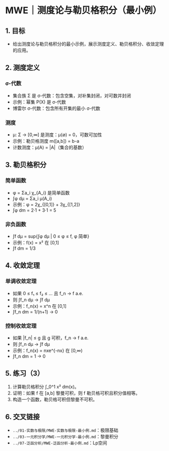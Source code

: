 # MWE｜测度论与勒贝格积分（最小例）

## 1. 目标

- 给出测度论与勒贝格积分的最小示例，展示测度定义、勒贝格积分、收敛定理的应用。

## 2. 测度定义

### σ-代数

- 集合族 Σ 是 σ-代数：包含空集，对补集封闭，对可数并封闭
- 示例：幂集 P(X) 是 σ-代数
- 博雷尔 σ-代数：包含所有开集的最小 σ-代数

### 测度

- μ: Σ → [0,∞] 是测度：μ(∅) = 0，可数可加性
- 示例：勒贝格测度 m([a,b]) = b-a
- 计数测度：μ(A) = |A|（集合的基数）

## 3. 勒贝格积分

### 简单函数

- φ = Σa_i χ_{A_i} 是简单函数
- ∫φ dμ = Σa_i μ(A_i)
- 示例：φ = 2χ_{[0,1]} + 3χ_{[1,2]}
- ∫φ dm = 2·1 + 3·1 = 5

### 非负函数

- ∫f dμ = sup{∫φ dμ | 0 ≤ φ ≤ f, φ 简单}
- 示例：f(x) = x² 在 [0,1]
- ∫f dm = 1/3

## 4. 收敛定理

### 单调收敛定理

- 如果 0 ≤ f₁ ≤ f₂ ≤ ... 且 f_n → f a.e.
- 则 ∫f_n dμ → ∫f dμ
- 示例：f_n(x) = x^n 在 [0,1]
- ∫f_n dm = 1/(n+1) → 0

### 控制收敛定理

- 如果 |f_n| ≤ g 且 g 可积，f_n → f a.e.
- 则 ∫f_n dμ → ∫f dμ
- 示例：f_n(x) = nxe^{-nx} 在 [0,∞)
- ∫f_n dm = 1 → 0

## 5. 练习（3）

1) 计算勒贝格积分 ∫_0^1 x² dm(x)。
2) 证明：如果 f 在 [a,b] 黎曼可积，则 f 勒贝格可积且积分值相等。
3) 构造一个函数，勒贝格可积但黎曼不可积。

## 6. 交叉链接

- `../01-实数与极限/MWE-实数与极限-最小例.md`：极限基础
- `../03-一元积分学/MWE-一元积分学-最小例.md`：黎曼积分
- `../07-泛函分析/MWE-泛函分析-最小例.md`：Lp空间
